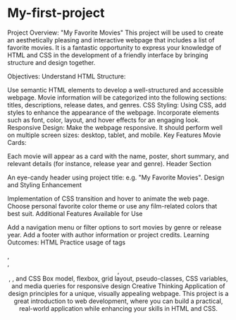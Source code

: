 # My-first-project
Project Overview: "My Favorite Movies"
This project will be used to create an aesthetically pleasing and interactive webpage that includes a list of favorite movies. It is a fantastic opportunity to express your knowledge of HTML and CSS in the development of a friendly interface by bringing structure and design together.

Objectives:
Understand HTML Structure:

Use semantic HTML elements to develop a well-structured and accessible webpage.
Movie information will be categorized into the following sections: titles, descriptions, release dates, and genres.
CSS Styling:
Using CSS, add styles to enhance the appearance of the webpage.
Incorporate elements such as font, color, layout, and hover effects for an engaging look.
Responsive Design:
Make the webpage responsive. It should perform well on multiple screen sizes: desktop, tablet, and mobile.
Key Features
Movie Cards:

Each movie will appear as a card with the name, poster, short summary, and relevant details (for instance, release year and genre).
Header Section

An eye-candy header using project title: e.g. "My Favorite Movies".
Design and Styling Enhancement

Implementation of CSS transition and hover to animate the web page.
Choose personal favorite color theme or use any film-related colors that best suit.
Additional Features Available for Use

Add a navigation menu or filter options to sort movies by genre or release year.
Add a footer with author information or project credits.
Learning Outcomes:
HTML
Practice usage of tags <section>, <article>, <header>, <footer>, <img>, and <a>
CSS
Box model, flexbox, grid layout, pseudo-classes, CSS variables, and media queries for responsive design
Creative Thinking
Application of design principles for a unique, visually appealing webpage.
This project is a great introduction to web development, where you can build a practical, real-world application while enhancing your skills in HTML and CSS.
